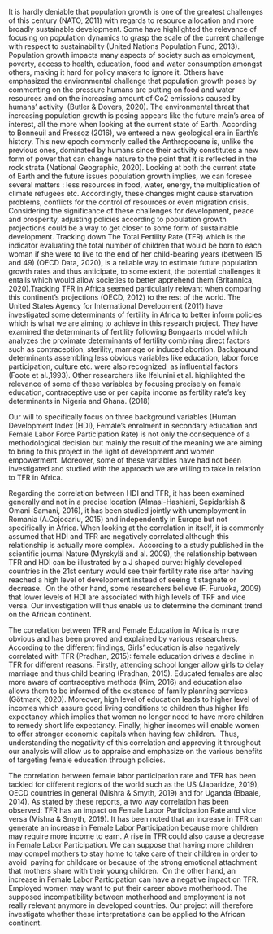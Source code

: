 It is hardly deniable that population growth is one of the greatest challenges of this century (NATO, 2011) with regards to resource allocation and more broadly sustainable development. 
Some have highlighted the relevance of focusing on population dynamics to grasp the scale of the current challenge with respect to sustainability (United Nations Population Fund, 2013). 
Population growth impacts many aspects of society such as employment, poverty, access to health, education, food and water consumption amongst others, making it hard for policy makers to ignore it. 
Others have emphasized the environmental challenge that population growth poses by commenting on the pressure humans are putting on food and water resources and on the increasing amount of Co2 emissions caused by humans’ activity  (Butler & Dovers, 2020). 
The environmental threat that increasing population growth is posing appears like the future main’s area of interest, all the more when looking at the current state of Earth. According to Bonneuil and Fressoz (2016), we entered a new geological era in Earth’s history. 
This new epoch commonly called the Anthropocene is, unlike the previous ones, dominated by humans since their activity constitutes a new form of power that can change nature to the point that it is reflected in the rock strata (National Geographic, 2020). 
Looking at both the current state of Earth and the future issues population growth implies, we can foresee several matters : less resources in food, water, energy, the multiplication of climate refugees etc. Accordingly, these changes might cause starvation problems, conflicts for the control of resources or even migration crisis. 
Considering the significance of these challenges for development, peace and prosperity, adjusting policies according to population growth projections could be a way to get closer to some form of sustainable development. 
Tracking down The Total Fertility Rate (TFR) which is the indicator evaluating the total number of children that would be born to each woman if she were to live to the end of her child-bearing years (between 15 and 49) (OECD Data, 2020), is a reliable way to estimate future population growth rates and thus anticipate, to some extent, the potential challenges it entails which would allow societies to better apprehend them (Britannica, 2020).
​
Tracking TFR in Africa seemed particularly relevant when comparing this continent’s projections (OECD, 2012) to the rest of the world. 
The United States Agency for International Development (2011) have investigated some determinants of fertility in Africa to better inform policies which is what we are aiming to achieve in this research project. 
They have examined the determinants of fertility following Bongaarts model which analyzes the proximate determinants of fertility combining direct factors such as contraception, sterility, marriage or induced abortion. 
Background determinants assembling less obvious variables like education, labor force participation, culture etc. were also recognized  as influential factors (Foote et al.,1993). 
Other researchers like Ifelunini et al. highlighted the relevance of some of these variables by focusing precisely on female education, contraceptive use or per capita income as fertility rate’s key determinants in Nigeria and Ghana. (2018)

Our will to specifically focus on three background variables (Human Development Index (HDI), Female’s enrolment in secondary education and Female Labor Force Participation Rate) is not only the consequence of a methodological decision but mainly the result of the meaning we are aiming to bring to this project in the light of development and women empowerment. 
Moreover, some of these variables have had not been investigated and studied with the approach we are willing to take in relation to TFR in Africa. 

Regarding the correlation between HDI and TFR, it has been examined generally and not in a precise location (Almasi-Hashiani, Sepidarkish & Omani-Samani, 2016), it has been studied jointly with unemployment in Romania
(A.Cojocariu, 2015) and independently in Europe but not specifically in Africa. 
When looking at the correlation in itself, it is commonly assumed that HDI and TFR are negatively correlated although this relationship is actually more complex. 
According to a study published in the scientific journal Nature (Myrskylä and al. 2009), the relationship between TFR and HDI can be illustrated by a J shaped curve: highly developed countries in the 21st century would see their fertility rate rise after having reached a high level of development instead of seeing it stagnate or decrease. 
On the other hand, some researchers believe (F. Furuoka, 2009) that lower levels of HDI are associated with high levels of TRF and vice versa. Our investigation will thus enable us to determine the dominant trend on the African continent.

The correlation between TFR and Female Education in Africa is more obvious and has been proved and explained by various researchers. 
According to the different findings, Girls’ education is also negatively correlated with TFR (Pradhan, 2015): female education drives a decline in TFR for different reasons. 
Firstly, attending school longer allow girls to delay marriage and thus child bearing (Pradhan, 2015). 
Educated females are also more aware of contraceptive methods (Kim, 2016) and education also allows them to be informed of the existence of family planning services (Götmark, 2020). 
Moreover, high level of education leads to higher level of incomes which assure good living conditions to children thus higher life expectancy which implies that women no longer need to have more children to remedy short life expectancy. 
Finally, higher incomes will enable women to offer stronger economic capitals when having few children. 
Thus, understanding the negativity of this correlation and approving it throughout our analysis will allow us to appraise and emphasize on the various benefits of targeting female education through policies.  

The correlation between female labor participation rate and TFR has been tackled for different regions of the world such as the US (Japaridze, 2019), OECD countries in general (Mishra & Smyth, 2019) and for Uganda (Bbaale, 2014). 
As stated by these reports, a two way correlation has been observed: TFR has an impact on Female Labor Participation Rate and vice versa (Mishra & Smyth, 2019). 
It has been noted that an increase in TFR can generate an increase in Female Labor Participation because more children may require more income to earn. 
A rise in TFR could also cause a decrease in Female Labor Participation. We can suppose that having more children may compel mothers to stay home to take care of their children in order to avoid  paying for childcare or because of the strong emotional attachment that mothers share with their young children. 
On the other hand, an increase in Female Labor Participation can have a negative impact on TFR. Employed women may want to put their career above motherhood. The supposed incompatibility between motherhood and employment is not really relevant anymore in developed countries. 
Our project will therefore investigate whether these interpretations can be applied to the African continent.  
